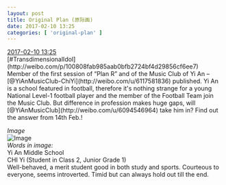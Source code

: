 ```yaml
---
layout: post
title: Original Plan (原际画)
date: 2017-02-10 13:25
categories: [ 'original-plan' ]
---
```


<div class="weibo-info">
  <a href="http://weibo.com/5626539553/EuSyoDrUn">2017-02-10 13:25</a>
</div>
[#TransdimensionalIdol](http://weibo.com/p/100808fab985aab0bfb2724bf4d29856cf6ee7) Member of the first session of “Plan R” and of the Music Club of Yi An – [@YiAnMusicClub-ChiYi](http://weibo.com/u/6117581836) published. Yi An is a school featured in football, therefore it's nothing strange for a young National Level-1 football player and the member of the Football Team join the Music Club. But difference in profession makes huge gaps, will [@YiAnMusicClub](http://weibo.com/u/6094546964) take him in? Find out the answer from 14th Feb.!

<!-- more -->

*Image*  
![Image](http://wx1.sinaimg.cn/mw690/0068MnXXgy1fclb31zzc1j31kw1cq4qq.jpg)  
*Words in image:*  
Yi An Middle School  
CHI Yi (Student in Class 2, Junior Grade 1)  
Well-behaved, a merit student good in both study and sports. Courteous to everyone, seems introverted. Timid but can always hold out till the end.

